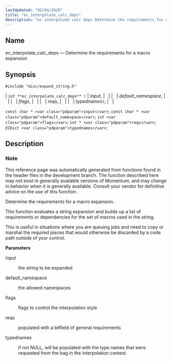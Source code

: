 ```yaml
---
lastUpdated: "02/04/2020"
title: "ec_interpolate_calc_deps"
description: "ec interpolate calc deps Determine the requirements for a macro expansion int ec interpolate calc deps input default namespace flags reqs typednames const char input const char default namespace int flags int reqs EC Dict typednames This reference page was automatically generated from functions found in the header files in..."
---
```


<a name="apis.ec_interpolate_calc_deps"></a> 
## Name

ec_interpolate_calc_deps — Determine the requirements for a macro expansion

## Synopsis

`#include "misc/expand_string.h"`

| `int **ec_interpolate_calc_deps** (` | <var class="pdparam">input</var>, |   |
|   | <var class="pdparam">default_namespace</var>, |   |
|   | <var class="pdparam">flags</var>, |   |
|   | <var class="pdparam">reqs</var>, |   |
|   | <var class="pdparam">typednames</var>`)`; |   |

`const char * <var class="pdparam">input</var>`;
`const char * <var class="pdparam">default_namespace</var>`;
`int <var class="pdparam">flags</var>`;
`int * <var class="pdparam">reqs</var>`;
`ECDict <var class="pdparam">typednames</var>`;<a name="idp53354480"></a> 
## Description

### Note

This reference page was automatically generated from functions found in the header files in the development branch. The function described here may not exist in generally available versions of Momentum, and may change in behavior when it is generally available. Consult your vendor for definitive advice on the use of this function.

Determine the requirements for a macro expansion.

This function evaluates a string expansion and builds up a list of requirements or dependencies for the set of macros used in the string.

This is useful in situations where you are queuing jobs and need to copy or marshal the required pieces that would otherwise be discarded by a code path outside of your control.

**<a name="idp53358592"></a> Parameters**

<dl class="variablelist">

<dt>input</dt>

<dd>

the string to be expanded

</dd>

<dt>default_namespace</dt>

<dd>

the allowed namespaces

</dd>

<dt>flags</dt>

<dd>

flags to control the interpolation style

</dd>

<dt>reqs</dt>

<dd>

populated with a bitfield of general requirements

</dd>

<dt>typednames</dt>

<dd>

if not NULL, will be populated with the type names that were requested from the bag in the interpolation context.

</dd>

</dl>